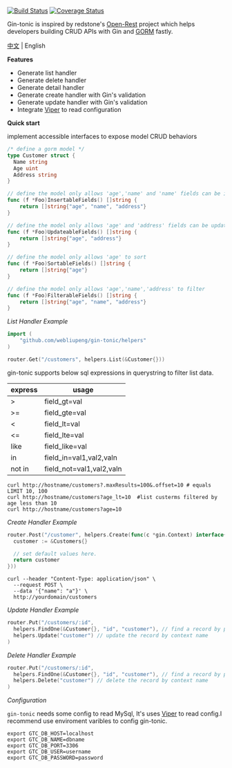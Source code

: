 [![Build Status](https://travis-ci.org/webliupeng/gin-tonic.svg?branch=master)](https://travis-ci.org/webliupeng/gin-tonic) [![Coverage Status](https://coveralls.io/repos/github/webliupeng/gin-tonic/badge.svg?branch=master)](https://coveralls.io/github/webliupeng/gin-tonic?branch=master)

Gin-tonic is inspired by redstone's [Open-Rest](https://github.com/open-node/open-rest) project which helps developers building CRUD APIs with Gin and [GORM](https://github.com/jinzhu/gorm) fastly. 

[中文](https://github.com/webliupeng/gin-tonic/blob/master/README.md) | English

**Features**
- Generate list handler
- Generate delete handler
- Generate detail handler 
- Generate create handler with Gin's validation
- Generate update handler with Gin's validation
- Integrate [Viper](https://github.com/spf13/viper) to read configuration

**Quick start**

implement accessible interfaces to expose model CRUD behaviors
```go
/* define a gorm model */
type Customer struct {
  Name string
  Age uint
  Address string
}

// define the model only allows 'age','name' and 'name' fields can be insert
func (f *Foo)InsertableFields() []string {
	return []string{"age", "name", "address"}
}

// define the model only allows 'age' and 'address' fields can be update.
func (f *Foo)UpdateableFields() []string {
	return []string{"age", "address"}
}

// define the model only allows 'age' to sort
func (f *Foo)SortableFields() []string {
	return []string{"age"}
}

// define the model only allows 'age','name','address' to filter
func (f *Foo)FilterableFields() []string {
	return []string{"age", "name", "address"}
}
```

*List Handler Example*
```go
import (
	"github.com/webliupeng/gin-tonic/helpers"
)

router.Get("/customers", helpers.List(&Customer{}))
```

 gin-tonic supports below sql expressions in querystring to filter list data.

| express | usage                    |
| ------- | ------------------------ |
| >       | field_gt=val             |
| >=      | field_gte=val            |   
| <       | field_lt=val             |
| <=      | field_lte=val            |
| like    | field_like=val           |
| in      | field_in=val1,val2,valn  |
| not in  | field_not=val1,val2,valn |


```shell
curl http://hostname/customers?.maxResults=100&.offset=10 # equals LIMIT 10, 100
curl http://hostname/customers?age_lt=10  #list custerms filtered by age less than 10
curl http://hostname/customers?age=10
```
*Create Handler Example*

```go
router.Post("/customer", helpers.Create(func(c *gin.Context) interface{} {
  customer := &Customers{}

  // set default values here.
  return customer
}))
```

```shell
curl --header "Content-Type: application/json" \
  --request POST \
  --data '{"name": "a"}' \
  http://yourdomain/customers

```
*Update Handler Example*

```go
router.Put("/customers/:id", 
  helpers.FindOne(&Customer{}, "id", "customer"), // find a record by params 'id' and store the result to gin's Context
  helpers.Update("customer") // update the record by context name 
)
```

*Delete Handler Example* 
```go
router.Put("/customers/:id", 
  helpers.FindOne(&Customer{}, "id", "customer"), // find a record by params 'id' and store the result to gin's Context
  helpers.Delete("customer") // delete the record by context name 
)

```

*Configuration*

`gin-tonic` needs some config to read MySql, It's uses [Viper](https://github.com/spf13/viper) to read config.I recommend use enviroment varibles to config gin-tonic.

```shell
export GTC_DB_HOST=localhost
export GTC_DB_NAME=dbname
export GTC_DB_PORT=3306
export GTC_DB_USER=username
export GTC_DB_PASSWORD=password
```
